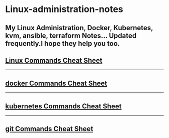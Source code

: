 # Linux-administration-notes
My Linux Administration, Docker, Kubernetes, kvm, ansible, terraform Notes...
Updated frequently.I hope they help you too.
---
## [Linux Commands Cheat Sheet](https://github.com/subodh-r-gupta/Linux-administration-notes/blob/main/Linux-commands-cheat-sheet.md)

---
## [docker Commands Cheat Sheet](https://github.com/subodh-r-gupta/Art-of-Linux/blob/main/docker-commands-cheat-sheet.md)
---

## [kubernetes Commands Cheat Sheet](https://github.com/subodh-r-gupta/Art-of-Linux/blob/main/kubernetes-commands-cheat-sheet.md)
---

## [git Commands Cheat Sheet](https://github.com/subodh-r-gupta/Art-of-Linux/blob/main/git-commands-cheat-sheet.md)
